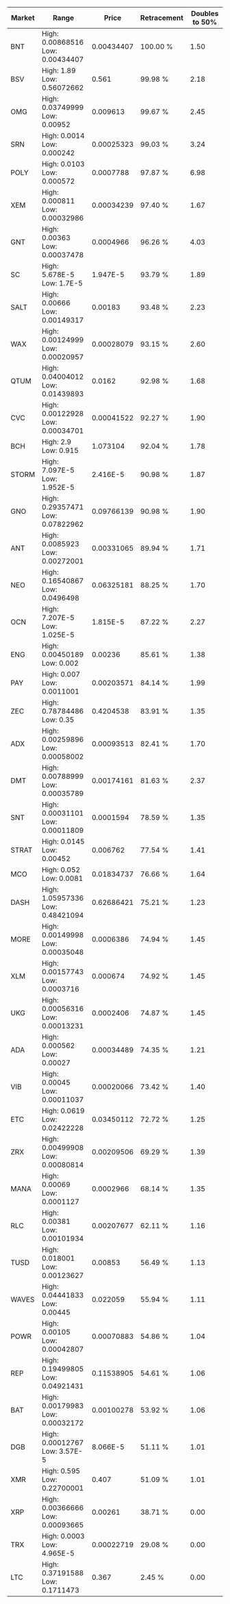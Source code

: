 | Market | Range | Price| Retracement | Doubles to 50% |
| --- | --- | --- | --- | --- |
| BNT | High: 0.00868516<br />Low: 0.00434407 | 0.00434407 | 100.00 % | 1.50 |
| BSV | High: 1.89<br />Low: 0.56072662 | 0.561 | 99.98 % | 2.18 |
| OMG | High: 0.03749999<br />Low: 0.00952 | 0.009613 | 99.67 % | 2.45 |
| SRN | High: 0.0014<br />Low: 0.000242 | 0.00025323 | 99.03 % | 3.24 |
| POLY | High: 0.0103<br />Low: 0.000572 | 0.0007788 | 97.87 % | 6.98 |
| XEM | High: 0.000811<br />Low: 0.00032986 | 0.00034239 | 97.40 % | 1.67 |
| GNT | High: 0.00363<br />Low: 0.00037478 | 0.0004966 | 96.26 % | 4.03 |
| SC | High: 5.678E-5<br />Low: 1.7E-5 | 1.947E-5 | 93.79 % | 1.89 |
| SALT | High: 0.00666<br />Low: 0.00149317 | 0.00183 | 93.48 % | 2.23 |
| WAX | High: 0.00124999<br />Low: 0.00020957 | 0.00028079 | 93.15 % | 2.60 |
| QTUM | High: 0.04004012<br />Low: 0.01439893 | 0.0162 | 92.98 % | 1.68 |
| CVC | High: 0.00122928<br />Low: 0.00034701 | 0.00041522 | 92.27 % | 1.90 |
| BCH | High: 2.9<br />Low: 0.915 | 1.073104 | 92.04 % | 1.78 |
| STORM | High: 7.097E-5<br />Low: 1.952E-5 | 2.416E-5 | 90.98 % | 1.87 |
| GNO | High: 0.29357471<br />Low: 0.07822962 | 0.09766139 | 90.98 % | 1.90 |
| ANT | High: 0.0085923<br />Low: 0.00272001 | 0.00331065 | 89.94 % | 1.71 |
| NEO | High: 0.16540867<br />Low: 0.0496498 | 0.06325181 | 88.25 % | 1.70 |
| OCN | High: 7.207E-5<br />Low: 1.025E-5 | 1.815E-5 | 87.22 % | 2.27 |
| ENG | High: 0.00450189<br />Low: 0.002 | 0.00236 | 85.61 % | 1.38 |
| PAY | High: 0.007<br />Low: 0.0011001 | 0.00203571 | 84.14 % | 1.99 |
| ZEC | High: 0.78784486<br />Low: 0.35 | 0.4204538 | 83.91 % | 1.35 |
| ADX | High: 0.00259896<br />Low: 0.00058002 | 0.00093513 | 82.41 % | 1.70 |
| DMT | High: 0.00788999<br />Low: 0.00035789 | 0.00174161 | 81.63 % | 2.37 |
| SNT | High: 0.00031101<br />Low: 0.00011809 | 0.0001594 | 78.59 % | 1.35 |
| STRAT | High: 0.0145<br />Low: 0.00452 | 0.006762 | 77.54 % | 1.41 |
| MCO | High: 0.052<br />Low: 0.0081 | 0.01834737 | 76.66 % | 1.64 |
| DASH | High: 1.05957336<br />Low: 0.48421094 | 0.62686421 | 75.21 % | 1.23 |
| MORE | High: 0.00149998<br />Low: 0.00035048 | 0.0006386 | 74.94 % | 1.45 |
| XLM | High: 0.00157743<br />Low: 0.0003716 | 0.000674 | 74.92 % | 1.45 |
| UKG | High: 0.00056316<br />Low: 0.00013231 | 0.0002406 | 74.87 % | 1.45 |
| ADA | High: 0.000562<br />Low: 0.00027 | 0.00034489 | 74.35 % | 1.21 |
| VIB | High: 0.00045<br />Low: 0.00011037 | 0.00020066 | 73.42 % | 1.40 |
| ETC | High: 0.0619<br />Low: 0.02422228 | 0.03450112 | 72.72 % | 1.25 |
| ZRX | High: 0.00499908<br />Low: 0.00080814 | 0.00209506 | 69.29 % | 1.39 |
| MANA | High: 0.00069<br />Low: 0.0001127 | 0.0002966 | 68.14 % | 1.35 |
| RLC | High: 0.00381<br />Low: 0.00101934 | 0.00207677 | 62.11 % | 1.16 |
| TUSD | High: 0.018001<br />Low: 0.00123627 | 0.00853 | 56.49 % | 1.13 |
| WAVES | High: 0.04441833<br />Low: 0.00445 | 0.022059 | 55.94 % | 1.11 |
| POWR | High: 0.00105<br />Low: 0.00042807 | 0.00070883 | 54.86 % | 1.04 |
| REP | High: 0.19499805<br />Low: 0.04921431 | 0.11538905 | 54.61 % | 1.06 |
| BAT | High: 0.00179983<br />Low: 0.00032172 | 0.00100278 | 53.92 % | 1.06 |
| DGB | High: 0.00012767<br />Low: 3.57E-5 | 8.066E-5 | 51.11 % | 1.01 |
| XMR | High: 0.595<br />Low: 0.22700001 | 0.407 | 51.09 % | 1.01 |
| XRP | High: 0.00366666<br />Low: 0.00093665 | 0.00261 | 38.71 % | 0.00 |
| TRX | High: 0.0003<br />Low: 4.965E-5 | 0.00022719 | 29.08 % | 0.00 |
| LTC | High: 0.37191588<br />Low: 0.1711473 | 0.367 | 2.45 % | 0.00 |

